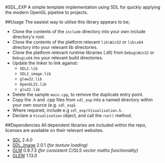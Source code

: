 #SDL_EXP
A simple template implementation using SDL for quickly applying the modern OpenGL pipeline to projects.

##Usage
The easiest way to utilise this library appears to be;
* Clone the contents of the `include` directory into your own include directory's root.
* Clone the contents of the platform relevant `lib\Win32` or `lib\x64` directory into your relevant lib directories.
* Clone the platform relevant runtime libraries (.dll) from `Debug\Win32` or `Debug\x64` ino your relevant build directories.
* Update the linker to link against:
  * `SDL2.lib`
  * `SDL2_image.lib`
  * `glew32.lib`
  * `OpenGL32.lib`
  * `glu32.lib`
* Delete the sample `main.cpp`, to remove the duplicate entry point.
* Copy the .h and .cpp files from `sdl_exp` into a named directory within your own source (e.g. `sdl_exp`).
* Where required, include e.g `sdl_exp/Visualisation.h`.
* Declare a `Visualisation` object, and call the `run()` method.

##Dependencies
All dependent libraries are included within the repo, licenses are available on their relevant websites.

* [SDL](https://www.libsdl.org/) 2.4.0
* [SDL_image](https://www.libsdl.org/projects/SDL_image/) 2.0.1 *(for texture loading)*
* [GLM](http://glm.g-truc.net/) 0.9.7.3 *(for consistent C/GLS vector maths functionality)*
* [GLEW](http://glew.sourceforge.net/) 1.13.0